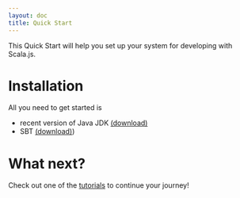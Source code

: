 ```yaml
---
layout: doc
title: Quick Start
---
```


This Quick Start will help you set up your system for developing with Scala.js.
 
# Installation

All you need to get started is 

* recent version of Java JDK [(download)](https://www.oracle.com/technetwork/java/javase/downloads/jdk8-downloads-2133151.html)
* SBT [(download)](https://www.scala-sbt.org/1.x/docs/Setup.html))

# What next?

Check out one of the [tutorials](../tutorial) to continue your journey!
